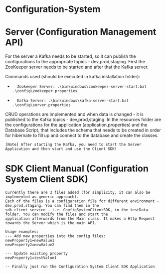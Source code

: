 # Configuration-System

# Server (Configuration Management API)
For the server a Kafka needs to be started, so it can publish the configurations to the appropriate
topics - dev,prod,staging. First the ZooKeeper server needs to be started and after that the Kafka server.

Commands used (should be executed in kafka installation folder):
-       Zookeeper Server: .\bin\windows\zookeeper-server-start.bat .\config\zookeeper.properties
-       Kafka Server: .\bin\windows\kafka-server-start.bat .\config\server.properties

CRUD operations are implemented and when data is changed - it is published to the Kafka topics - dev,prod,staging.
In the resources folder are the configurations for the application (application.properties) and the Database Script,
that includes the schema that needs to be created in order for hibernate to fill up and connect to the database and
create the classes. 

    [Note] After starting the Kafka, you need to start the Server Application and then start and use the Client SDK!

# SDK Client Manual (Configuration System Client SDK)
    Currently there are 3 files added (for simplicity, it can also be implemented as generic approach). 
    Each of the files is a configuration file for different environment - dev,prod,staging. You can find them in the
    sdk client service - i.e. ConfigSystemClientSDK, in the testData folder. You can modify the files and start the 
    application afterwards from the Main class. It makes a Http Request towards the Server which is the main API.

    Usage examples: 
    --- Add new properties into the config files:
    newProperty1=newValue1
    newProperty2=newValue2

    --- Update existing property
    newProperty1=testValue1 
    
    -- Finally just run the Configuration System Client SDK Application
